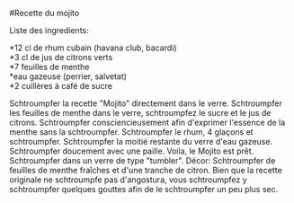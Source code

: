 #Recette du mojito

Liste des ingredients:

*12 cl de rhum cubain (havana club, bacardi)	 
*3 cl de jus de citrons verts	 
*7 feuilles de menthe	
*eau gazeuse (perrier, salvetat)	 
*2 cuillères à café de sucre	 

Schtroumpfer la recette "Mojito" directement dans le verre. 
Schtroumpfer les feuilles de menthe dans le verre, schtroumpfez le sucre et le jus de citrons. Schtroumpfer consciencieusement afin d'exprimer l'essence de la menthe sans la schtroumpfer. Schtroumpfer le rhum, 4 glaçons et schtroumpfer. Schtroumpfer la moitié restante du verre d'eau gazeuse. Schtroumpfer doucement avec une paille. Voila, le Mojito est prêt.
Schtroumpfer dans un verre de type "tumbler". 
Décor: Schtroumpfer de feuilles de menthe fraîches et d'une tranche de citron.
Bien que la recette originale ne schtroumpfe pas d'angostura, vous schtroumpfez y schtroumpfer quelques gouttes afin de le schtroumpfer un peu plus sec.


